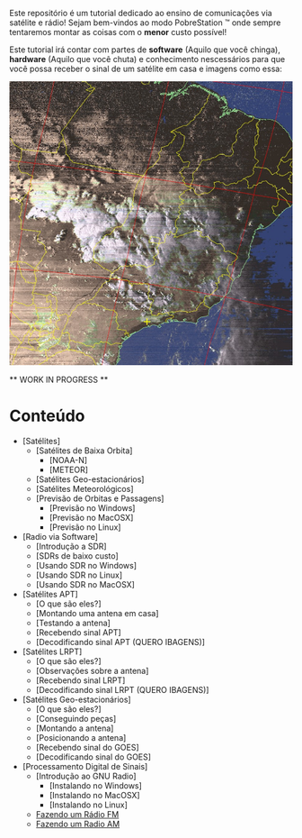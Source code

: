 
Este repositório é um tutorial dedicado ao ensino de comunicações via satélite e rádio! Sejam bem-vindos ao modo PobreStation :tm: onde sempre tentaremos montar as coisas com o **menor** custo possível!

Este tutorial irá contar com partes de **software** (Aquilo que você chinga), **hardware** (Aquilo que você chuta) e conhecimento nescessários para que você possa receber o sinal de um satélite em casa e imagens como essa:

![NOAA 19](/assets/posts/home/noaa.jpg)

** WORK IN PROGRESS **

Conteúdo
========

* [Satélites]
  * [Satélites de Baixa Orbita]
    * [NOAA-N]
    * [METEOR]
  * [Satélites Geo-estacionários]
  * [Satélites Meteorológicos]
  * [Previsão de Orbitas e Passagens]
    * [Previsão no Windows]
    * [Previsão no MacOSX]
    * [Previsão no Linux]
* [Radio via Software]
  * [Introdução a SDR]
  * [SDRs de baixo custo]
  * [Usando SDR no Windows]
  * [Usando SDR no Linux]
  * [Usando SDR no MacOSX]
* [Satélites APT]
  * [O que são eles?]
  * [Montando uma antena em casa]
  * [Testando a antena]
  * [Recebendo sinal APT]
  * [Decodificando sinal APT (QUERO IBAGENS)]
* [Satélites LRPT]
  * [O que são eles?]
  * [Observações sobre a antena]
  * [Recebendo sinal LRPT]
  * [Decodificando sinal LRPT (QUERO IBAGENS)]
* [Satélites Geo-estacionários]
  * [O que são eles?]
  * [Conseguindo peças]
  * [Montando a antena]
  * [Posicionando a antena]
  * [Recebendo sinal do GOES]
  * [Decodificando sinal do GOES]
* [Processamento Digital de Sinais]
  * [Introdução ao GNU Radio]
    * [Instalando no Windows]
    * [Instalando no MacOSX]
    * [Instalando no Linux]
  * [Fazendo um Rádio FM](/2020/06/criando-radio-fm)
  * [Fazendo um Radio AM](/2020/06/criando-radio-am)
